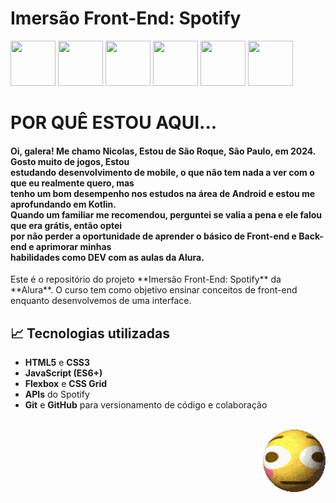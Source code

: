 # Imersão Front-End: Spotify

<div>
<img src="https://cdn.jsdelivr.net/gh/devicons/devicon@latest/icons/html5/html5-plain-wordmark.svg" height="72" width="72"/>
            
<img src="https://cdn.jsdelivr.net/gh/devicons/devicon@latest/icons/vscode/vscode-original.svg" height="72" width="72"/>

<img src="https://cdn.jsdelivr.net/gh/devicons/devicon@latest/icons/css3/css3-plain-wordmark.svg" height="72" width="72"/> 

<img src="https://cdn.jsdelivr.net/gh/devicons/devicon@latest/icons/javascript/javascript-original.svg" height="72" width="72"/>

<img src="https://cdn.jsdelivr.net/gh/devicons/devicon@latest/icons/git/git-original.svg" height="72" width="72"/>

<img src="https://cdn.jsdelivr.net/gh/devicons/devicon@latest/icons/github/github-original.svg" height="72" width="72" margin-botton="30"/>

# POR QUÊ ESTOU AQUI...

#### <p> Oi, galera! Me chamo Nicolas, Estou de São Roque, São Paulo, em 2024. Gosto muito de jogos, Estou<br> estudando desenvolvimento de mobile, o que não tem nada a ver com o que eu realmente quero, mas<br> tenho um bom desempenho nos estudos na área de Android e estou me aprofundando em Kotlin.<br> Quando um familiar me recomendou, perguntei se valia a pena e ele falou que era grátis, então optei<br> por não perder a oportunidade de aprender o básico de Front-end e Back-end e aprimorar minhas<br> habilidades como DEV com as aulas da Alura. </p>


<p>
Este é o repositório do projeto **Imersão Front-End: Spotify** da **Alura**. O curso tem como objetivo ensinar conceitos de front-end enquanto desenvolvemos de uma interface.
</p>

## 📈 Tecnologias utilizadas

- **HTML5** e **CSS3**
- **JavaScript (ES6+)**
- **Flexbox** e **CSS Grid**
- **APIs** do Spotify
- **Git** e **GitHub** para versionamento de código e colaboração

</div>
<div style="display: inline_block"><br>
<img align="right" height="100" width="100" src="media/cursed-emoji.gif"/>
</div>

